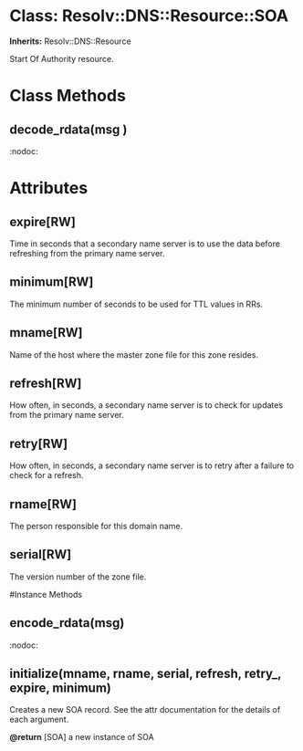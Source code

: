 # Class: Resolv::DNS::Resource::SOA
**Inherits:** Resolv::DNS::Resource
    

Start Of Authority resource.


# Class Methods
## decode_rdata(msg ) [](#method-c-decode_rdata)
:nodoc:
# Attributes
## expire[RW] [](#attribute-i-expire)
Time in seconds that a secondary name server is to use the data before
refreshing from the primary name server.

## minimum[RW] [](#attribute-i-minimum)
The minimum number of seconds to be used for TTL values in RRs.

## mname[RW] [](#attribute-i-mname)
Name of the host where the master zone file for this zone resides.

## refresh[RW] [](#attribute-i-refresh)
How often, in seconds, a secondary name server is to check for updates from
the primary name server.

## retry[RW] [](#attribute-i-retry)
How often, in seconds, a secondary name server is to retry after a failure to
check for a refresh.

## rname[RW] [](#attribute-i-rname)
The person responsible for this domain name.

## serial[RW] [](#attribute-i-serial)
The version number of the zone file.


#Instance Methods
## encode_rdata(msg) [](#method-i-encode_rdata)
:nodoc:

## initialize(mname, rname, serial, refresh, retry_, expire, minimum) [](#method-i-initialize)
Creates a new SOA record.  See the attr documentation for the details of each
argument.

**@return** [SOA] a new instance of SOA

